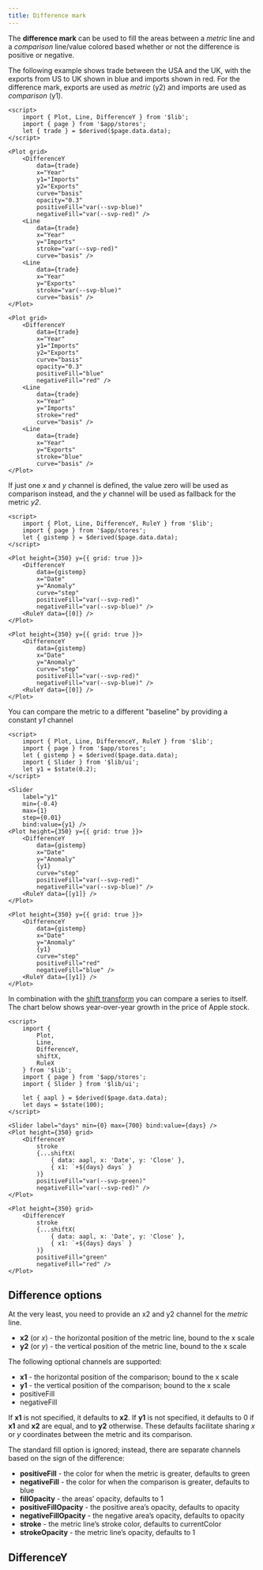 ```yaml
---
title: Difference mark
---
```


The **difference mark** can be used to fill the areas between a _metric_ line and a _comparison_ line/value colored based whether or not the difference is positive or negative.

The following example shows trade between the USA and the UK, with the exports from US to UK shown in <span style="border-bottom: solid 2px var(--svp-blue);">blue</span> and imports shown in <span style="border-bottom: solid 2px var(--svp-red);">red</span>. For the difference mark, exports are used as _metric_ (y2) and imports are used as _comparison_ (y1).

```svelte live
<script>
    import { Plot, Line, DifferenceY } from '$lib';
    import { page } from '$app/stores';
    let { trade } = $derived($page.data.data);
</script>

<Plot grid>
    <DifferenceY
        data={trade}
        x="Year"
        y1="Imports"
        y2="Exports"
        curve="basis"
        opacity="0.3"
        positiveFill="var(--svp-blue)"
        negativeFill="var(--svp-red)" />
    <Line
        data={trade}
        x="Year"
        y="Imports"
        stroke="var(--svp-red)"
        curve="basis" />
    <Line
        data={trade}
        x="Year"
        y="Exports"
        stroke="var(--svp-blue)"
        curve="basis" />
</Plot>
```

```svelte
<Plot grid>
    <DifferenceY
        data={trade}
        x="Year"
        y1="Imports"
        y2="Exports"
        curve="basis"
        opacity="0.3"
        positiveFill="blue"
        negativeFill="red" />
    <Line
        data={trade}
        x="Year"
        y="Imports"
        stroke="red"
        curve="basis" />
    <Line
        data={trade}
        x="Year"
        y="Exports"
        stroke="blue"
        curve="basis" />
</Plot>
```

If just one _x_ and _y_ channel is defined, the value zero will be used as comparison instead, and the _y_ channel will be used as fallback for the metric _y2_.

```svelte live
<script>
    import { Plot, Line, DifferenceY, RuleY } from '$lib';
    import { page } from '$app/stores';
    let { gistemp } = $derived($page.data.data);
</script>

<Plot height={350} y={{ grid: true }}>
    <DifferenceY
        data={gistemp}
        x="Date"
        y="Anomaly"
        curve="step"
        positiveFill="var(--svp-red)"
        negativeFill="var(--svp-blue)" />
    <RuleY data={[0]} />
</Plot>
```

```svelte
<Plot height={350} y={{ grid: true }}>
    <DifferenceY
        data={gistemp}
        x="Date"
        y="Anomaly"
        curve="step"
        positiveFill="var(--svp-red)"
        negativeFill="var(--svp-blue)" />
    <RuleY data={[0]} />
</Plot>
```

You can compare the metric to a different "baseline" by providing a constant _y1_ channel

```svelte live
<script>
    import { Plot, Line, DifferenceY, RuleY } from '$lib';
    import { page } from '$app/stores';
    let { gistemp } = $derived($page.data.data);
    import { Slider } from '$lib/ui';
    let y1 = $state(0.2);
</script>

<Slider
    label="y1"
    min={-0.4}
    max={1}
    step={0.01}
    bind:value={y1} />
<Plot height={350} y={{ grid: true }}>
    <DifferenceY
        data={gistemp}
        x="Date"
        y="Anomaly"
        {y1}
        curve="step"
        positiveFill="var(--svp-red)"
        negativeFill="var(--svp-blue)" />
    <RuleY data={[y1]} />
</Plot>
```

```svelte
<Plot height={350} y={{ grid: true }}>
    <DifferenceY
        data={gistemp}
        x="Date"
        y="Anomaly"
        {y1}
        curve="step"
        positiveFill="red"
        negativeFill="blue" />
    <RuleY data={[y1]} />
</Plot>
```

In combination with the [shift transform](/transforms/shift) you can compare a series to itself. The chart below shows year-over-year growth in the price of Apple stock.

```svelte live
<script>
    import {
        Plot,
        Line,
        DifferenceY,
        shiftX,
        RuleX
    } from '$lib';
    import { page } from '$app/stores';
    import { Slider } from '$lib/ui';

    let { aapl } = $derived($page.data.data);
    let days = $state(100);
</script>

<Slider label="days" min={0} max={700} bind:value={days} />
<Plot height={350} grid>
    <DifferenceY
        stroke
        {...shiftX(
            { data: aapl, x: 'Date', y: 'Close' },
            { x1: `+${days} days` }
        )}
        positiveFill="var(--svp-green)"
        negativeFill="var(--svp-red)" />
</Plot>
```

```svelte
<Plot height={350} grid>
    <DifferenceY
        stroke
        {...shiftX(
            { data: aapl, x: 'Date', y: 'Close' },
            { x1: `+${days} days` }
        )}
        positiveFill="green"
        negativeFill="red" />
</Plot>
```

## Difference options

At the very least, you need to provide an x2 and y2 channel for the _metric_ line.

-   **x2** (or _x_) - the horizontal position of the metric line, bound to the x scale
-   **y2** (or _y_) - the vertical position of the metric line, bound to the x scale

The following optional channels are supported:

-   **x1** - the horizontal position of the comparison; bound to the x scale
-   **y1** - the vertical position of the comparison; bound to the x scale
-   positiveFill
-   negativeFill

If **x1** is not specified, it defaults to **x2**. If **y1** is not specified, it defaults to 0 if **x1** and **x2** are equal, and to **y2** otherwise. These defaults facilitate sharing _x_ or _y_ coordinates between the metric and its comparison.

The standard fill option is ignored; instead, there are separate channels based on the sign of the difference:

-   **positiveFill** - the color for when the metric is greater, defaults to green
-   **negativeFill** - the color for when the comparison is greater, defaults to blue
-   **fillOpacity** - the areas’ opacity, defaults to 1
-   **positiveFillOpacity** - the positive area’s opacity, defaults to opacity
-   **negativeFillOpacity** - the negative area’s opacity, defaults to opacity
-   **stroke** - the metric line’s stroke color, defaults to currentColor
-   **strokeOpacity** - the metric line’s opacity, defaults to 1

## DifferenceY
